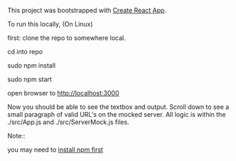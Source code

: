 This project was bootstrapped with [Create React App](https://github.com/facebook/create-react-app).

To run this locally, (On Linux)

first: clone the repo to somewhere local.

  cd into repo
  
  sudo npm install
  
  sudo npm start

open browser to [http://localhost:3000](http://localhost:3000)


Now you should be able to see the textbox and output. Scroll down to see a small paragraph of valid URL's on the mocked server. All logic is within the ./src/App.js and ./src/ServerMock.js files.

Note::

you may need to [install npm first](https://linuxize.com/post/how-to-install-node-js-on-ubuntu-18.04/)
